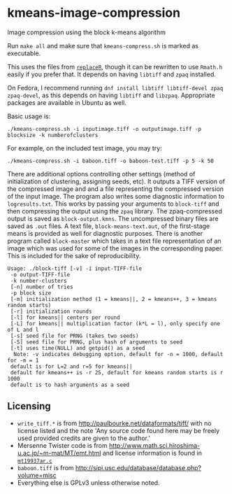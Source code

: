 # kmeans-image-compression
Image compression using the block k-means algorithm

Run `make all` and make sure that `kmeans-compress.sh` is marked as executable.

This uses the files from [`replaceR`](https://www.github.com/gzt/replaceR), 
though it can be rewritten to use `Rmath.h` easily if you prefer that. 
It depends on having `libtiff` and `zpaq` installed. 

On Fedora, I recommend running `dnf install libtiff libtiff-devel zpaq zpaq-devel`, 
as this depends on having `libtiff` and `libzpaq`. Appropriate packages are available 
in Ubuntu as well.

Basic usage is:

`./kmeans-compress.sh -i inputimage.tiff -o outputimage.tiff -p blocksize -k numberofclusters`

For example, on the included test image, you may try:

`./kmeans-compress.sh -i baboon.tiff -o baboon-test.tiff -p 5 -k 50`

There are additional options controlling other settings (method of initialization of clustering,
assigning seeds, etc). It outputs a TIFF version of the compressed image and and a file
representing the compressed version of the input image. The program also writes some diagnostic
information to `logresults.txt`. This works by passing your arguments to `block-tiff` and then 
compressing the output using the `zpaq` library. The zpaq-compressed output is saved as 
`block-output.kmns`. The uncompressed binary files are saved as `.out` files. A text file,
`block-means-text.out`, of the first-stage means is provided as well for diagnostic purposes.
There is another program called `block-master` which takes in a text file representation of an 
image which was used for some of the images in the corresponding paper. This is included
for the sake of reproducibility. 

```
Usage: ./block-tiff [-v] -i input-TIFF-file 
 -o output-TIFF-file 
 -k number-clusters 
 [-n] number of tries 
 -p block size 
 [-m] initialization method (1 = kmeans||, 2 = kmeans++, 3 = kmeans random starts) 
 [-r] initialization rounds 
 [-l] for kmeans|| centers per round 
 [-L] for kmeans|| multiplication factor (k*L = l), only specify one of L and l 
 [-s] seed file for PRNG (takes two seeds) 
 [-S] seed file for PRNG, plus hash of arguments to seed 
 [-t] uses time(NULL) and getpid() as a seed 
  Note: -v indicates debugging option, default for -n = 1000, default for -m = 1
 default is for L=2 and r=5 for kmeans||
 default for kmeans++ is -r 25, default for kmeans random starts is r 1000 
 default is to hash arguments as a seed 
```

## Licensing

* `write_tiff.*` is from http://paulbourke.net/dataformats/tiff/ with no license listed and the note 'Any source code found here may be freely used provided credits are given to the author.'
* Mersenne Twister code is from    http://www.math.sci.hiroshima-u.ac.jp/~m-mat/MT/emt.html and license
 information is found in [`mt19937ar.c`](https://github.com/gzt/kmeans-image-compression/blob/master/mt19937ar.c)
* `baboon.tiff` is from http://sipi.usc.edu/database/database.php?volume=misc
* Everything else is GPLv3 unless otherwise noted.

